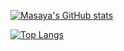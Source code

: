[![Masaya's GitHub stats](https://github-readme-stats.vercel.app/api?username=ac2393921&theme=vue-dark&show_icons=true)](https://github.com/ac2393921/github-readme-stats)

[![Top Langs](https://github-readme-stats.vercel.app/api/top-langs/?username=ac2393921&theme=vue-dark&show_icons=true&layout=compact)](https://github.com/ac2393921/github-readme-stats)

<!--
**ac2393921/ac2393921** is a ✨ _special_ ✨ repository because its `README.md` (this file) appears on your GitHub profile.

Here are some ideas to get you started:

- 🔭 I’m currently working on ...
- 🌱 I’m currently learning ...
- 👯 I’m looking to collaborate on ...
- 🤔 I’m looking for help with ...
- 💬 Ask me about ...
- 📫 How to reach me: ...
- 😄 Pronouns: ...
- ⚡ Fun fact: ...
-->
